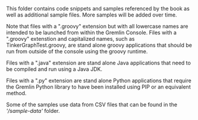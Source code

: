 This folder contains code snippets and samples referenced by the book as well as additional sample files. More samples will be added over time.


Note that files with a ".groovy" extension but with all lowercase names are intended to be launched from within the Gremlin Console. Files with a ".groovy" extenstion and capitalized names, such as TinkerGraphTest.groovy, are stand alone groovy applications that should be run from outside of the console using the groovy runtime.

Files with a ".java" extension are stand alone Java applications that need to be compiled and run using a Java JDK.

Files with a ".py" extension are stand alone Python applications that require the Gremlin Python library to have been installed using PIP or an equivalent method. 

Some of the samples use data from CSV files that can be found in the *'/sample-data'* folder.
